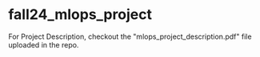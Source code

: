 # fall24_mlops_project

For Project Description, checkout the "mlops_project_description.pdf" file uploaded in the repo. 

